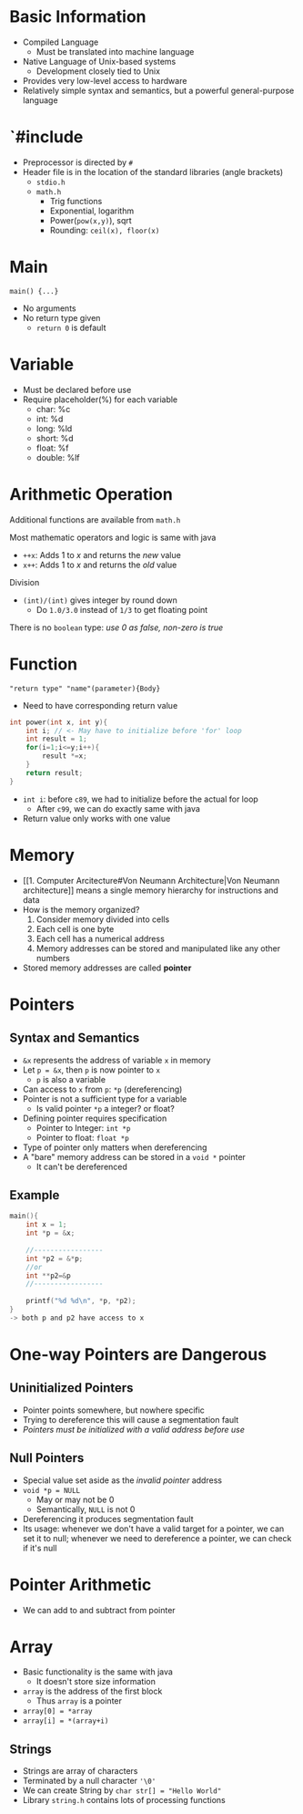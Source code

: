 # Basic Information
- Compiled Language
	- Must be translated into machine language
- Native Language of Unix-based systems
	- Development closely tied to Unix
- Provides very low-level access to hardware
- Relatively simple syntax and semantics, but a powerful general-purpose language

# `#include
- Preprocessor is directed by `#`
- Header file is in the location of the standard libraries (angle brackets)
	- `stdio.h`
	- `math.h`
		- Trig functions
		- Exponential, logarithm
		- Power(`pow(x,y)`), sqrt
		- Rounding: `ceil(x), floor(x)`

# Main
`main() {...}`
- No arguments
- No return type given
	- `return 0` is default

# Variable
- Must be declared before use
- Require placeholder(%) for each variable
	- char: %c
	- int: %d
	- long: %ld
	- short: %d
	- float: %f
	- double: %lf

# Arithmetic Operation
Additional functions are available from `math.h`

Most mathematic operators and logic is same with java
- `++x`: Adds 1 to $x$ and returns the *new* value
- `x++`: Adds 1 to $x$ and returns the *old* value

Division
- `(int)/(int)` gives integer by round down
	- Do `1.0/3.0` instead of `1/3` to get floating point

There is no `boolean` type: *use 0 as false, non-zero is true*

# Function
`"return type" "name"(parameter){Body}`
- Need to have corresponding return value 

```C
int power(int x, int y){
	int i; // <- May have to initialize before 'for' loop
	int result = 1;
	for(i=1;i<=y;i++){
		result *=x;
	}
	return result;
}
```
- `int i`: before `c89`, we had to initialize before the actual for loop
	- After `c99`, we can do exactly same with java
- Return value only works with one value

# Memory
- [[1. Computer Arcitecture#Von Neumann Architecture|Von Neumann architecture]] means a single memory hierarchy for instructions and data
- How is the memory organized?
	1. Consider memory divided into cells
	2. Each cell is one byte
	3. Each cell has a numerical address
	4. Memory addresses can be stored and manipulated like any other numbers
- Stored memory addresses are called **pointer**

# Pointers
## Syntax and Semantics
- `&x` represents the address of variable `x` in memory
- Let `p = &x`, then `p` is now pointer to `x`
	- `p` is also a variable
- Can access to `x` from `p`: `*p` (dereferencing)
- Pointer is not a sufficient type for a variable
	- Is valid pointer `*p` a integer? or float?
- Defining pointer requires specification
	- Pointer to Integer: `int *p`
	- Pointer to float: `float *p`
- Type of pointer only matters when dereferencing
- A "bare" memory address can be stored in a `void *` pointer
	- It can't be dereferenced

## Example
```C
main(){
    int x = 1;
    int *p = &x;
    
    //-----------------
    int *p2 = &*p;
    //or 
    int **p2=&p
    //-----------------
    
    printf("%d %d\n", *p, *p2);
}
-> both p and p2 have access to x
```

# One-way Pointers are Dangerous
## Uninitialized Pointers
- Pointer points somewhere, but nowhere specific
- Trying to dereference this will cause a segmentation fault
- *Pointers must be initialized with a valid address before use*

## Null Pointers
- Special value set aside as the *invalid pointer* address
- `void *p = NULL`
	- May or may not be 0
	- Semantically, `NULL` is not 0 
- Dereferencing it produces segmentation fault
- Its usage: whenever we don't have a valid target for a pointer, we can set it to null; whenever we need to dereference a pointer, we can check if it's null

# Pointer Arithmetic
- We can add to and subtract from pointer

# Array
- Basic functionality is the same with java
	- It doesn't store size information
- `array` is the address of the first block 
	- Thus `array` is a pointer
- `array[0] = *array`
- `array[i] = *(array+i)`

## Strings
- Strings are array of characters
- Terminated by a null character `'\0'`
- We can create String by `char str[] = "Hello World"`
- Library `string.h` contains lots of processing functions